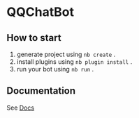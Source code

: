# QQChatBot

## How to start

1. generate project using `nb create` .
2. install plugins using `nb plugin install` .
3. run your bot using `nb run` .

## Documentation

See [Docs](https://nonebot.dev/)
